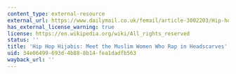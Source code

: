 ```yaml
---
content_type: external-resource
external_url: https://www.dailymail.co.uk/femail/article-3002203/Hip-hop-hijabis-Meet-Muslim-women-rap-headscarves-poster-girls-religion.html
has_external_license_warning: true
license: https://en.wikipedia.org/wiki/All_rights_reserved
status: ''
title: 'Hip Hop Hijabis: Meet the Muslim Women Who Rap in Headscarves'
uid: 34e06499-693d-4b88-8b14-fea1dadfb563
wayback_url: ''
---
```

